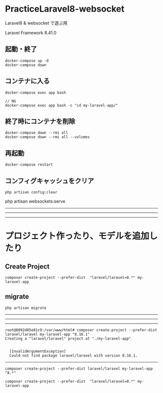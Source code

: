 # PracticeLaravel8-websocket
Laravel8 & websocket で遊ぶ用  

Laravel Framework 8.41.0


## 起動・終了
```
docker-compose up -d
docker-compose down
```

## コンテナに入る
```
docker-compose exec app bash

// NG
docker-compose exec app bash -c "cd my-laravel-app/"  
```


## 終了時にコンテナを削除
```
docker-compose down --rmi all
docker-compose down --rmi all --volumes
```


## 再起動
```
docker-compose restart
```

## コンフィグキャッシュをクリア
```
php artisan config:clear
```


php artisan websockets:serve

_______________________________________________________________________________
_______________________________________________________________________________
_______________________________________________________________________________
# プロジェクト作ったり、モデルを追加したり

## Create Project
```
composer create-project --prefer-dist  "laravel/laravel=8.*" my-laravel-app
```


## migrate
```
php artisan migrate
```

_______________________________________________________________________________________________________________________
_______________________________________________________________________________________________________________________
_______________________________________________________________________________________________________________________
```
root@8092d85e81c9:/var/www/html# composer create-project --prefer-dist laravel/laravel my-laravel-app "8.16.1"
Creating a "laravel/laravel" project at "./my-laravel-app"


  [InvalidArgumentException]
  Could not find package laravel/laravel with version 8.16.1.  
```
_______________________________________________________________________________________________________________________

```
composer create-project --prefer-dist laravel/laravel my-laravel-app "8.*"

composer create-project --prefer-dist  "laravel/laravel=8.*" my-laravel-app
```

